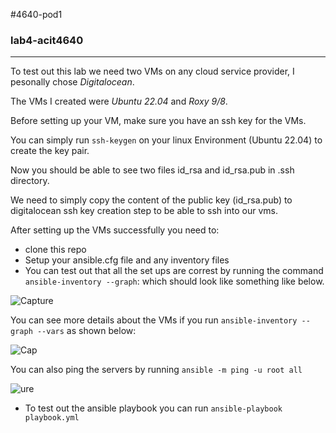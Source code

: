 #4640-pod1

### lab4-acit4640

---

To test out this lab we need two VMs on any cloud service provider, I pesonally chose *Digitalocean*.  

The VMs I created were *Ubuntu 22.04* and *Roxy 9/8*.  

Before setting up your VM, make sure you have an ssh key for the VMs.  

You can simply run ```ssh-keygen``` on your linux Environment (Ubuntu 22.04) to create the key pair.

Now you should be able to see two files id_rsa and id_rsa.pub in .ssh directory.  

We need to simply copy the content of the public key (id_rsa.pub) to digitalocean ssh key creation step to be able to ssh into our vms. 

After setting up the VMs successfully you need to:

  * clone this repo
  * Setup your ansible.cfg file and any inventory files
  * You can test out that all the set ups are correst by running the command ```ansible-inventory --graph```: which should look like something like below. 
  
  ![Capture](https://user-images.githubusercontent.com/71790429/198816010-d0a55553-1cfd-40e5-b120-8c9833931b22.JPG)
  
  You can see more details about the VMs if you run ```ansible-inventory --graph --vars``` as shown below:
  
  ![Cap](https://user-images.githubusercontent.com/71790429/198816219-8cf3af0c-e130-4a47-b002-1d0fbdf2d9de.JPG)
  
   You can also ping the servers by running ```ansible -m ping -u root all```
   
   ![ure](https://user-images.githubusercontent.com/71790429/198816504-55706655-c1f1-4e54-8b8d-03186d8bfe6c.JPG)

  * To test out the ansible playbook you can run ```ansible-playbook playbook.yml```  
